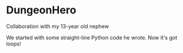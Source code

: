# DungeonHero
Collaboration with my 13-year old nephew

We started with some straight-line Python code he wrote. Now it's got
loops!
